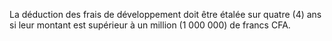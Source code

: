 La déduction des frais de développement doit être étalée sur quatre (4) ans si leur montant est supérieur à un million (1 000 000) de francs CFA.